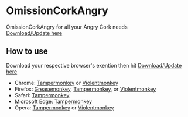 # OmissionCorkAngry
OmissionCorkAngry for all your Angry Cork needs  
[Download/Update here](https://raw.githubusercontent.com/ScruffyRules/OmissionCorkAngry/master/OmissionCorkAngry.user.js)

## How to use
Download your respective browser's exention then hit [Download/Update here](https://raw.githubusercontent.com/ScruffyRules/OmissionCorkAngry/master/OmissionCorkAngry.user.js)
*   Chrome: [Tampermonkey](https://chrome.google.com/webstore/detail/tampermonkey/dhdgffkkebhmkfjojejmpbldmpobfkfo) or [Violentmonkey](https://chrome.google.com/webstore/detail/violent-monkey/jinjaccalgkegednnccohejagnlnfdag)
*   Firefox: [Greasemonkey](https://addons.mozilla.org/firefox/addon/greasemonkey/), [Tampermonkey](https://addons.mozilla.org/firefox/addon/tampermonkey/), or [Violentmonkey](https://addons.mozilla.org/firefox/addon/violentmonkey/)
*   Safari: [Tampermonkey](http://tampermonkey.net/?browser=safari)
*   Microsoft Edge: [Tampermonkey](https://www.microsoft.com/store/p/tampermonkey/9nblggh5162s)
*   Opera: [Tampermonkey](https://addons.opera.com/extensions/details/tampermonkey-beta/) or [Violentmonkey](https://addons.opera.com/extensions/details/violent-monkey/)